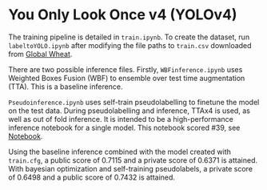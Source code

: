 # You Only Look Once v4 (YOLOv4)

The training pipeline is detailed in `train.ipynb`. To create the dataset, run `labeltoYOLO.ipynb` after modifying the file paths to `train.csv` downloaded from [Global Wheat](https://www.kaggle.com/c/global-wheat-detection/data). 

There are two possible inference files. Firstly, `WBFinference.ipynb` uses Weighted Boxes Fusion (WBF) to ensemble over test time augmentation (TTA). This is a baseline inference.

`Pseudoinference.ipynb` uses self-train pseudolabelling to finetune the model on the test data. During pseudolabelling and inference, TTAx4 is used, as well as out of fold inference. It is intended to be a high-performance inference notebook for a single model. This notebook scored #39, see [Notebook](https://www.kaggle.com/stanleyjzheng/apache2-yolov4-pseudolabelling-oof?scriptVersionId=40172709).

Using the baseline inference combined with the model created with `train.cfg`, a public score of 0.7115 and a private score of 0.6371 is attained. With bayesian optimization and self-training pseudolabels, a private score of 0.6498 and a public score of 0.7432 is attained. 
